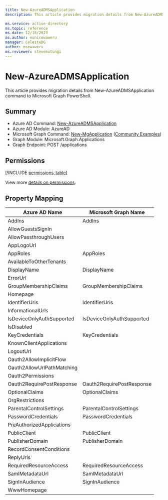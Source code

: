 ```yaml
---
title: New-AzureADMSApplication
description: This article provides migration details from New-AzureADMSApplication command to Microsoft Graph PowerShell.

ms.service: active-directory
ms.topic: reference
ms.date: 12/18/2023
ms.author: eunicewaweru
manager: CelesteDG
author: msewaweru
ms.reviewer: stevemutungi
---
```


# New-AzureADMSApplication

This article provides migration details from New-AzureADMSApplication command to Microsoft Graph PowerShell.

## Summary

+ Azure AD Command: [New-AzureADMSApplication](/powershell/module/azuread/new-azureadmsapplication)
+ Azure AD Module: AzureAD
+ Microsoft Graph Command: [New-MgApplication](/powershell/module/microsoft.graph.applications/new-mgapplication) ([Community Examples](https://github.com/orgs/msgraph/discussions?discussions_q=New-MgApplication))
+ Graph Module: Microsoft.Graph.Applications
+ Graph Endpoint: POST /applications

## Permissions

[!INCLUDE [permissions-table](~/graphref/api-reference/v1.0/includes/permissions/application-post-applications-permissions.md)]

View more [details on permissions](/graph/api/application-post-applications#permissions).

## Property Mapping

|Azure AD Name|Microsoft Graph Name|
|---|---|
|AddIns|AddIns|
|AllowGuestsSignIn||
|AllowPassthroughUsers||
|AppLogoUrl||
|AppRoles|AppRoles|
|AvailableToOtherTenants||
|DisplayName|DisplayName|
|ErrorUrl||
|GroupMembershipClaims|GroupMembershipClaims|
|Homepage||
|IdentifierUris|IdentifierUris|
|InformationalUrls||
|IsDeviceOnlyAuthSupported|IsDeviceOnlyAuthSupported|
|IsDisabled||
|KeyCredentials|KeyCredentials|
|KnownClientApplications||
|LogoutUrl||
|Oauth2AllowImplicitFlow||
|Oauth2AllowUrlPathMatching||
|Oauth2Permissions||
|Oauth2RequirePostResponse|Oauth2RequirePostResponse|
|OptionalClaims|OptionalClaims|
|OrgRestrictions||
|ParentalControlSettings|ParentalControlSettings|
|PasswordCredentials|PasswordCredentials|
|PreAuthorizedApplications||
|PublicClient|PublicClient|
|PublisherDomain|PublisherDomain|
|RecordConsentConditions||
|ReplyUrls||
|RequiredResourceAccess|RequiredResourceAccess|
|SamlMetadataUrl|SamlMetadataUrl|
|SignInAudience|SignInAudience|
|WwwHomepage||
